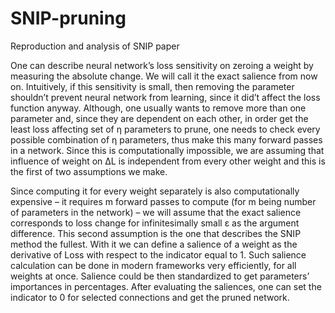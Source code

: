 # SNIP-pruning
Reproduction and analysis of SNIP paper

One can describe neural network’s loss sensitivity on zeroing a weight by measuring the absolute change. We will call it the exact salience from now on. Intuitively, if this sensitivity is small, then removing the parameter shouldn’t prevent neural network from learning, since it did’t affect the loss function anyway. Although, one usually wants to remove more than one parameter and, since they are dependent on each other, in order get the least loss affecting set of η parameters to prune, one needs to check every possible combination of η parameters, thus make this many forward passes in a network. Since this is computationally impossible, we are assuming that influence of weight on ∆L is independent from every other weight and this is the first of two assumptions we make.

Since computing it for every weight separately is also computationally expensive – it requires m forward passes to compute (for m being number of parameters in the network) – we will assume that the exact salience corresponds to loss change for infinitesimally small ε as the argument difference. This second assumption is the one that describes the SNIP method the fullest. With it we can define a salience of a weight as the derivative of Loss with respect to the indicator equal to 1. Such salience calculation can be done in modern frameworks very efficiently, for all weights at once. Salience could be then standardized to get parameters’ importances in percentages. After evaluating the saliences, one can set the indicator to 0 for selected connections and get the pruned network.

